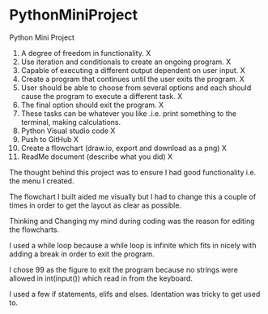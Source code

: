 # PythonMiniProject
Python Mini Project
1.	A degree of freedom in functionality. X
2.	Use iteration and conditionals to create an ongoing program. X 
3.	Capable of executing a different output dependent on user input. X
4.	Create a program that continues until the user exits the program. X
5.	User should be able to choose from several options and each should cause the program to execute a different task. X
6.	The final option should exit the program. X
7.	These tasks can be whatever you like .i.e. print something to the terminal, making calculations. 
8.	Python Visual studio code X
9.	Push to GitHub X
10.	Create a flowchart (draw.io, export and download as a png) X
11.	ReadMe document (describe what you did) X 



The thought behind this project was to ensure I had good functionality i.e. the menu I created.

The flowchart I built aided me visually but I had to change this a couple of times in order to get the layout as clear as possible. 

Thinking and Changing my mind during coding was the reason for editing the flowcharts.

I used a while loop because a while loop is infinite which fits in nicely with adding a break in order to exit the program.

I chose 99 as the figure to exit the program because no strings were allowed in int(input()) which read in from the keyboard.

I used a few if statements, elifs and elses. Identation was tricky to get used to.